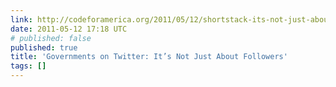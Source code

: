 ```yaml
---
link: http://codeforamerica.org/2011/05/12/shortstack-its-not-just-about-followers/
date: 2011-05-12 17:18 UTC
# published: false
published: true
title: 'Governments on Twitter: It’s Not Just About Followers'
tags: []
---
```



